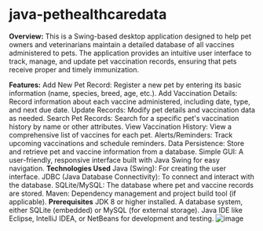 # java-pethealthcaredata
**Overview:**
This is a Swing-based desktop application designed to help pet owners and veterinarians maintain a detailed database of all vaccines administered to pets. The application provides an intuitive user interface to track, manage, and update pet vaccination records, ensuring that pets receive proper and timely immunization.

**Features:**
Add New Pet Record: Register a new pet by entering its basic information (name, species, breed, age, etc.).
Add Vaccination Details: Record information about each vaccine administered, including date, type, and next due date.
Update Records: Modify pet details and vaccination data as needed.
Search Pet Records: Search for a specific pet's vaccination history by name or other attributes.
View Vaccination History: View a comprehensive list of vaccines for each pet.
Alerts/Reminders: Track upcoming vaccinations and schedule reminders.
Data Persistence: Store and retrieve pet and vaccine information from a database.
Simple GUI: A user-friendly, responsive interface built with Java Swing for easy navigation.
**Technologies Used**
Java (Swing): For creating the user interface.
JDBC (Java Database Connectivity): To connect and interact with the database.
SQLite/MySQL: The database where pet and vaccine records are stored.
Maven: Dependency management and project build tool (if applicable).
**Prerequisites**
JDK 8 or higher installed.
A database system, either SQLite (embedded) or MySQL (for external storage).
Java IDE like Eclipse, IntelliJ IDEA, or NetBeans for development and testing.
![image](https://github.com/user-attachments/assets/64ec1bbe-f297-4a9d-bba8-994af55124bb)
